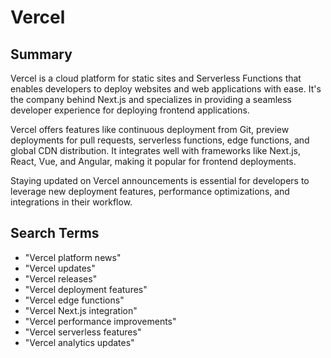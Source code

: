 # Vercel

## Summary

Vercel is a cloud platform for static sites and Serverless Functions that enables developers to deploy websites and web applications with ease. It's the company behind Next.js and specializes in providing a seamless developer experience for deploying frontend applications.

Vercel offers features like continuous deployment from Git, preview deployments for pull requests, serverless functions, edge functions, and global CDN distribution. It integrates well with frameworks like Next.js, React, Vue, and Angular, making it popular for frontend deployments.

Staying updated on Vercel announcements is essential for developers to leverage new deployment features, performance optimizations, and integrations in their workflow.

## Search Terms

- "Vercel platform news"
- "Vercel updates"
- "Vercel releases"
- "Vercel deployment features"
- "Vercel edge functions"
- "Vercel Next.js integration"
- "Vercel performance improvements"
- "Vercel serverless features"
- "Vercel analytics updates"